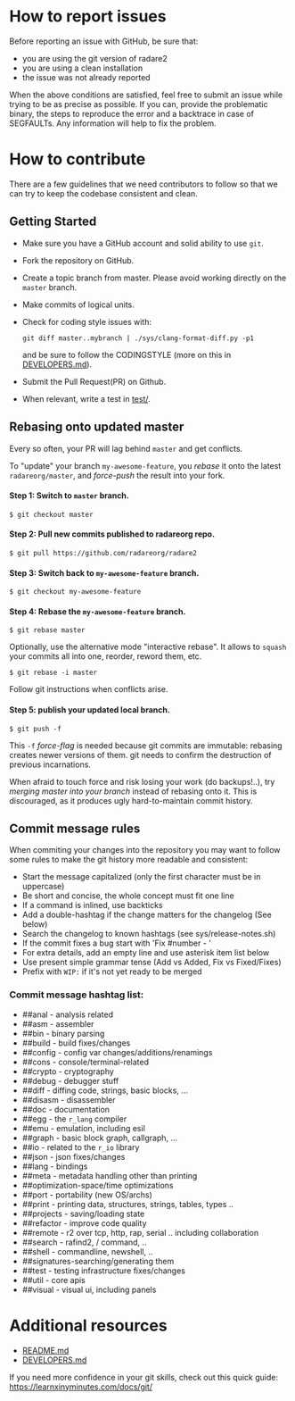 # How to report issues

Before reporting an issue with GitHub, be sure that:
* you are using the git version of radare2
* you are using a clean installation
* the issue was not already reported

When the above conditions are satisfied, feel free to submit an issue
while trying to be as precise as possible. If you can, provide the problematic
binary, the steps to reproduce the error and a backtrace in case of SEGFAULTs.
Any information will help to fix the problem.

# How to contribute

There are a few guidelines that we need contributors to follow so that we can
try to keep the codebase consistent and clean.

## Getting Started

* Make sure you have a GitHub account and solid ability to use `git`.
* Fork the repository on GitHub.
* Create a topic branch from master. Please avoid working directly on the `master` branch.
* Make commits of logical units.
* Check for coding style issues with:

      git diff master..mybranch | ./sys/clang-format-diff.py -p1

  and be sure to follow the CODINGSTYLE (more on this in [DEVELOPERS.md][]).
* Submit the Pull Request(PR) on Github.
* When relevant, write a test in [test/](test).

## Rebasing onto updated master

Every so often, your PR will lag behind `master` and get conflicts.

To "update" your branch `my-awesome-feature`, you *rebase* it onto
the latest `radareorg/master`, and *force-push* the result into your fork.

#### Step 1: Switch to `master` branch.

    $ git checkout master

#### Step 2: Pull new commits published to radareorg repo.

    $ git pull https://github.com/radareorg/radare2

#### Step 3: Switch back to `my-awesome-feature` branch.

    $ git checkout my-awesome-feature

#### Step 4: Rebase the `my-awesome-feature` branch.

    $ git rebase master

Optionally, use the alternative mode "interactive rebase". It allows
to `squash` your commits all into one, reorder, reword them, etc.

    $ git rebase -i master

Follow git instructions when conflicts arise.

#### Step 5: publish your updated local branch.

    $ git push -f

This `-f` *force-flag* is needed because git commits are immutable: rebasing
creates newer versions of them. git needs to confirm the destruction of
previous incarnations.

When afraid to touch force and risk losing your work (do backups!..),
try *merging master into your branch* instead of rebasing onto it.
This is discouraged, as it produces ugly hard-to-maintain commit history.

## Commit message rules

When commiting your changes into the repository you may want to follow some
rules to make the git history more readable and consistent:

* Start the message capitalized (only the first character must be in uppercase)
* Be short and concise, the whole concept must fit one line
* If a command is inlined, use backticks
* Add a double-hashtag if the change matters for the changelog (See below)
* Search the changelog to known hashtags (see sys/release-notes.sh)
* If the commit fixes a bug start with 'Fix #number - '
* For extra details, add an empty line and use asterisk item list below
* Use present simple grammar tense (Add vs Added, Fix vs Fixed/Fixes)
* Prefix with `WIP:` if it's not yet ready to be merged

### Commit message hashtag list:

* ##anal     - analysis related
* ##asm      - assembler
* ##bin      - binary parsing
* ##build    - build fixes/changes
* ##config   - config var changes/additions/renamings
* ##cons     - console/terminal-related
* ##crypto   - cryptography
* ##debug    - debugger stuff
* ##diff     - diffing code, strings, basic blocks, ...
* ##disasm   - disassembler
* ##doc      - documentation
* ##egg      - the `r_lang` compiler
* ##emu      - emulation, including esil
* ##graph    - basic block graph, callgraph, ...
* ##io       - related to the `r_io` library
* ##json     - json fixes/changes
* ##lang     - bindings
* ##meta     - metadata handling other than printing
* ##optimization-space/time optimizations
* ##port     - portability (new OS/archs)
* ##print    - printing data, structures, strings, tables, types ..
* ##projects - saving/loading state
* ##refactor - improve code quality
* ##remote   - r2 over tcp, http, rap, serial .. including collaboration
* ##search   - rafind2, / command, ..
* ##shell    - commandline, newshell, ..
* ##signatures-searching/generating them
* ##test     - testing infrastructure fixes/changes
* ##util     - core apis
* ##visual   - visual ui, including panels

# Additional resources

 * [README.md][]
 * [DEVELOPERS.md][]

[README.md]: https://github.com/radareorg/radare2/blob/master/README.md
[DEVELOPERS.md]: https://github.com/radareorg/radare2/blob/master/DEVELOPERS.md

If you need more confidence in your git skills, check out this quick guide:
<https://learnxinyminutes.com/docs/git/>

